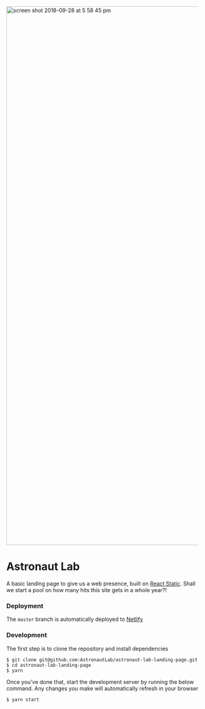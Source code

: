 <img width="1408" alt="screen shot 2018-09-28 at 5 58 45 pm" src="https://user-images.githubusercontent.com/4101096/46202062-5ec79580-c348-11e8-8042-160c84b20489.png">

# Astronaut Lab

A basic landing page to give us a web presence, built on [React Static](https://github.com/nozzle/react-static). Shall we start a pool on how
many hits this site gets in a whole year?!

### Deployment

The `master` branch is automatically deployed to [Netlify](https://netlify.com)

### Development

The first step is to clone the repository and install dependencies

```
$ git clone git@github.com:AstronautLab/astronaut-lab-landing-page.git
$ cd astronaut-lab-landing-page
$ yarn
```

Once you've done that, start the development server by running the below 
command. Any changes you make will automatically refresh in your browser

```
$ yarn start
```
